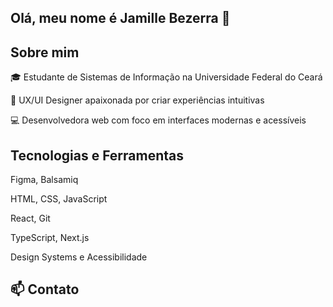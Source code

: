 ## Olá, meu nome é Jamille Bezerra 👋

## Sobre mim
🎓 Estudante de Sistemas de Informação na Universidade Federal do Ceará

🎨 UX/UI Designer apaixonada por criar experiências intuitivas  

💻 Desenvolvedora web com foco em interfaces modernas e acessíveis

## Tecnologias e Ferramentas
 Figma, Balsamiq
 
 HTML, CSS, JavaScript
 
 React, Git
 
 TypeScript, Next.js
 
 Design Systems e Acessibilidade


## 📫 Contato




<!--
**jamillebez/jamillebez** is a ✨ _special_ ✨ repository because its `README.md` (this file) appears on your GitHub profile.

Here are some ideas to get you started:

- 🔭 I’m currently working on ...
- 🌱 I’m currently learning ...
- 👯 I’m looking to collaborate on ...
- 🤔 I’m looking for help with ...
- 💬 Ask me about ...
- 📫 How to reach me: ...
- 😄 Pronouns: ...
- ⚡ Fun fact: ...
-->
